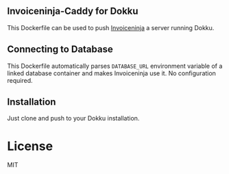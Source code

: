 ## Invoiceninja-Caddy for Dokku

This Dockerfile can be used to push [Invoiceninja](https://github.com/invoiceninja/invoiceninja) a server running Dokku.

## Connecting to Database

This Dockerfile automatically parses `DATABASE_URL` environment variable of a linked database container and makes Invoiceninja use it. No configuration required.

## Installation

Just clone and push to your Dokku installation.

# License
MIT
